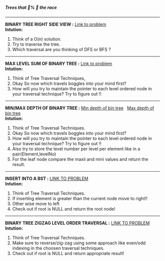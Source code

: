 <link rel="stylesheet" href="https://cdnjs.cloudflare.com/ajax/libs/materialize/1.0.0/css/materialize.min.css">
<h5>Trees that 💯% 🥇 the race </h5>
<hr>
<strong>BINARY TREE RIGHT SIDE VIEW :</strong>
<a href='https://leetcode.com/problems/binary-tree-right-side-view/'>Link to problem</a>
<br>
<strong>Intution:</strong>
<ol>
    <li>Think of a O(n) solution.</li>
    <li>Try to traverse the tree.</li>
    <li>Which traversal are you thinking of DFS or BFS ?</li>
</ol>
<hr>
<strong>MAX LEVEL SUM OF BINARY TREE :</strong>
<a href='https://leetcode.com/problems/maximum-level-sum-of-a-binary-tree/'>Link to problem</a>
<br>
<strong>Intution:</strong>
<ol>
    <li>Think of Tree Traversal Techniques,</li>
    <li>Okay So now which travels boggles into your mind first?</li>
    <li>How will you try to maintain the pointer to each level ordered node in your traversal technique? Try to figure out !!</li>
</ol>
<hr>
<strong>MIN/MAX DEPTH OF BINARY TREE :</strong>
<a href='https://leetcode.com/problems/minimum-depth-of-binary-tree/'>Min depth of bin tree</a> &nbsp;
<a href='https://leetcode.com/problems/maximum-depth-of-binary-tree/'>Max depth of bin tree</a>
 
<br>
<strong>Intution:</strong>
<ol>
    <li>Think of Tree Traversal Techniques.</li>
    <li>Okay So now which travels boggles into your mind first?</li>
    <li>How will you try to maintain the pointer to each level ordered node in your traversal technique? Try to figure out !!</li>
    <li>Also try to store the level number per level per element like in a pair(Element,levelNo)</li>
    <li>For the leaf node compare the maxii and mini values and return the result.</li>
</ol>
<hr>
<strong>INSERT INTO A BST :</strong>
<a href='https://leetcode.com/problems/insert-into-a-binary-search-tree/'>LINK TO PROBLEM</a> &nbsp;
 
<br>
<strong>Intution:</strong>
<ol>
    <li>Think of Tree Traversal Techniques.</li>
    <li>If inserting element is greater than the current node move to right!!</li>
    <li>Other wise move to left</li>
    <li>Check out if root is NULL and return the root node!</li>
</ol>

<hr>
<strong>BINARY TREE ZIGZAG LEVEL ORDER TRAVERSAL :</strong>
<a href='https://leetcode.com/problems/binary-tree-zigzag-level-order-traversal/'>LINK TO PROBLEM</a> &nbsp;
 
<br>
<strong>Intution:</strong>
<ol>
    <li>Think of Tree Traversal Techniques.</li>
    <li>Make sure to reverse/zig-zag using some approach like even/odd indexing in the choosen traversal techniques.</li>
    <li>Check out if root is NULL and return appropriate result!</li>
</ol>
